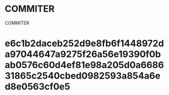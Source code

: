 # COMMITER
COMMITER






# e6c1b2daceb252d9e8fb6f1448972da97044647a9275f26a56e19390f0bab0576c60d4ef81e98a205d0a668631865c2540cbed0982593a854a6ed8e0563cf0e5
